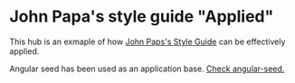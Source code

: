 # John Papa's style guide "Applied"

This hub is an exmaple of how [John Paps's Style Guide](https://github.com/johnpapa/angular-styleguide) can be effectively applied.

Angular seed has been used as an application base. [Check angular-seed.](https://github.com/angular/angular-seed)